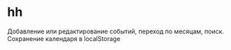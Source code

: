 hh
==
Добавление или редактирование событий, переход по месяцам, поиск.
Сохранение календаря в localStorage
